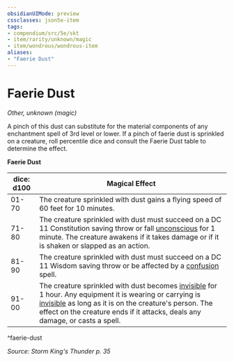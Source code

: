 ```yaml
---
obsidianUIMode: preview
cssclasses: json5e-item
tags:
- compendium/src/5e/skt
- item/rarity/unknown/magic
- item/wondrous/wondrous-item
aliases: 
- "Faerie Dust"
---
```

# Faerie Dust
*Other, unknown (magic)*  


A pinch of this dust can substitute for the material components of any enchantment spell of 3rd level or lower. If a pinch of faerie dust is sprinkled on a creature, roll percentile dice and consult the Faerie Dust table to determine the effect.

**Faerie Dust**

| dice: d100 | Magical Effect |
|------------|----------------|
| 01-70 | The creature sprinkled with dust gains a flying speed of 60 feet for 10 minutes. |
| 71-80 | The creature sprinkled with dust must succeed on a DC 11 Constitution saving throw or fall [unconscious](2.%20GM%20Tools/Misc%20DND%20Handbook/compendium/rules/conditions.md#unconscious) for 1 minute. The creature awakens if it takes damage or if it is shaken or slapped as an action. |
| 81-90 | The creature sprinkled with dust must succeed on a DC 11 Wisdom saving throw or be affected by a [confusion](/compendium/spells/confusion.md) spell. |
| 91-00 | The creature sprinkled with dust becomes [invisible](2.%20GM%20Tools/Misc%20DND%20Handbook/compendium/rules/conditions.md#invisible) for 1 hour. Any equipment it is wearing or carrying is [invisible](2.%20GM%20Tools/Misc%20DND%20Handbook/compendium/rules/conditions.md#invisible) as long as it is on the creature's person. The effect on the creature ends if it attacks, deals any damage, or casts a spell. |
^faerie-dust

*Source: Storm King's Thunder p. 35*
